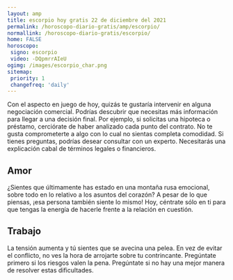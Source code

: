 ```yaml
---
layout: amp
title: escorpio hoy gratis 22 de diciembre del 2021 
permalink: /horoscopo-diario-gratis/amp/escorpio/
normallink: /horoscopo-diario-gratis/escorpio/
home: FALSE
horoscopo:
 signo: escorpio
 video: -DQpmrrAIeU
ogimg: /images/escorpio_char.png
sitemap:
 priority: 1
 changefreq: 'daily'
---
```



Con el aspecto en juego de hoy, quizás te gustaría intervenir en alguna negociación comercial. Podrías descubrir que necesitas más información para llegar a una decisión final. Por ejemplo, si solicitas una hipoteca o préstamo, cerciórate de haber analizado cada punto del contrato. No te gusta comprometerte a algo con lo cual no sientas completa comodidad. Si tienes preguntas, podrías desear consultar con un experto. Necesitarás una explicación cabal de términos legales o financieros.

## Amor

¿Sientes que últimamente has estado en una montaña rusa emocional, sobre todo en lo relativo a los asuntos del corazón? A pesar de lo que piensas, ¡esa persona también siente lo mismo! Hoy, céntrate sólo en ti para que tengas la energía de hacerle frente a la relación en cuestión.

## Trabajo

La tensión aumenta y tú sientes que se avecina una pelea. En vez de evitar el conflicto, no ves la hora de arrojarte sobre tu contrincante. Pregúntate primero si los riesgos valen la pena. Pregúntate si no hay una mejor manera de resolver estas dificultades.